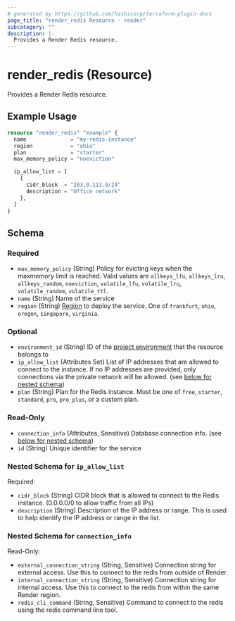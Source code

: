 ```yaml
---
# generated by https://github.com/hashicorp/terraform-plugin-docs
page_title: "render_redis Resource - render"
subcategory: ""
description: |-
  Provides a Render Redis resource.
---
```


# render_redis (Resource)

Provides a Render Redis resource.

## Example Usage

```terraform
resource "render_redis" "example" {
  name              = "my-redis-instance"
  region            = "ohio"
  plan              = "starter"
  max_memory_policy = "noeviction"

  ip_allow_list = [
    {
      cidr_block  = "203.0.113.0/24"
      description = "Office network"
    },
  ]
}
```

<!-- schema generated by tfplugindocs -->
## Schema

### Required

- `max_memory_policy` (String) Policy for evicting keys when the maxmemory limit is reached. Valid values are `allkeys_lfu`, `allkeys_lru`, `allkeys_random`, `noeviction`, `volatile_lfu`, `volatile_lru`, `volatile_random`, `volatile_ttl.`
- `name` (String) Name of the service
- `region` (String) [Region](https://docs.render.com/regions) to deploy the service. One of `frankfurt`, `ohio`, `oregon`, `singapore`, `virginia`.

### Optional

- `environment_id` (String) ID of the [project environment](https://docs.render.com/projects) that the resource belongs to
- `ip_allow_list` (Attributes Set) List of IP addresses that are allowed to connect to the instance. If no IP addresses are provided, only connections via the private network will be allowed. (see [below for nested schema](#nestedatt--ip_allow_list))
- `plan` (String) Plan for the Redis instance. Must be one of `free`, `starter`, `standard`, `pro`, `pro_plus`, or a custom plan.

### Read-Only

- `connection_info` (Attributes, Sensitive) Database connection info. (see [below for nested schema](#nestedatt--connection_info))
- `id` (String) Unique identifier for the service

<a id="nestedatt--ip_allow_list"></a>
### Nested Schema for `ip_allow_list`

Required:

- `cidr_block` (String) CIDR block that is allowed to connect to the Redis instance. (0.0.0.0/0 to allow traffic from all IPs)
- `description` (String) Description of the IP address or range. This is used to help identify the IP address or range in the list.


<a id="nestedatt--connection_info"></a>
### Nested Schema for `connection_info`

Read-Only:

- `external_connection_string` (String, Sensitive) Connection string for external access. Use this to connect to the redis from outside of Render.
- `internal_connection_string` (String, Sensitive) Connection string for internal access. Use this to connect to the redis from within the same Render region.
- `redis_cli_command` (String, Sensitive) Command to connect to the redis using the redis command line tool.
